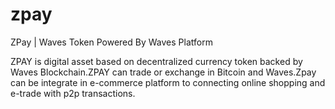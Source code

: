 # zpay
ZPay | Waves Token Powered By Waves Platform

ZPAY is digital asset based on decentralized currency token backed by Waves Blockchain.ZPAY can trade or exchange in Bitcoin and Waves.Zpay can be integrate in e-commerce platform to connecting online shopping and e-trade with p2p transactions.
